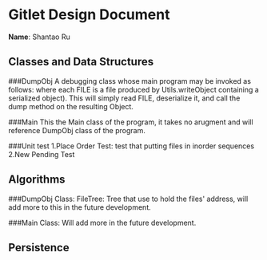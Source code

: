 # Gitlet Design Document

**Name**: Shantao Ru

## Classes and Data Structures

###DumpObj
A debugging class whose main program may be invoked as follows:
where each FILE is a file produced by Utils.writeObject
containing a serialized object).  This will simply read FILE,
deserialize it, and call the dump method on the resulting Object.

###Main 
This the Main class of the program, it takes no arugment and 
will reference DumpObj class of the program.

###Unit test
1.Place Order Test: test that putting files in inorder sequences
2.New Pending Test

## Algorithms

###DumpObj Class:
FileTree: Tree that use to hold the files' address, will add more to this 
in the future development.


###Main Class:
Will add more in the future development.


## Persistence

